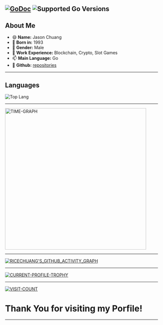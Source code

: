 [![GoDoc](https://pkg.go.dev/badge/github.com/riceChuang/riceChuang)](https://pkg.go.dev/github.com/riceChuang/riceChuang)
![Supported Go Versions](https://img.shields.io/badge/Go-1.22%2C%201.23-lightgrey.svg)
---

## About Me

- 😄 **Name:** Jason Chuang
- 🔭 **Born in:** 1993
- 🌱 **Gender:** Male
- 💼 **Work Experience:** Blockchain, Crypto, Slot Games
- 📫 **Main Language:** Go
- 🔗 **Github:** [repositories](https://github.com/riceChuang?tab=repositories&type=public&sort=stargazers)

---

## Languages

![Top Lang](https://github-readme-stats.vercel.app/api/top-langs/?username=riceChuang&hide=html&card_width=465)


---

<img src="http://github-profile-summary-cards.vercel.app/api/cards/productive-time?username=riceChuang&theme=radical&utcOffset=8.00" alt="TIME-GRAPH" width="465">

---

[![RICECHUANG'S_GITHUB_ACTIVITY_GRAPH](https://github-readme-activity-graph.vercel.app/graph?username=riceChuang)](https://github.com/riceChuang)

---

[![CURRENT-PROFILE-TROPHY](https://github-profile-trophy.vercel.app/?username=riceChuang)](https://github.com/riceChuang)

---

[![VISIT-COUNT](https://visitcount.itsvg.in/api?id=riceChuang&label=profile-views&pretty=true)](https://visitcount.itsvg.in)

# Thank You for visiting my Porfile!

---
